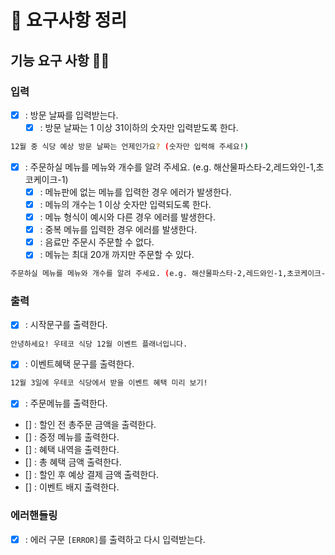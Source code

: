 # 📘 요구사항 정리

## 기능 요구 사항 🐱‍🐉

### 입력 
- [x] : 방문 날짜를 입력받는다.
  - [x] : 방문 날짜는 1 이상 31이하의 숫자만 입력받도록 한다.
``` bash
12월 중 식당 예상 방문 날짜는 언제인가요? (숫자만 입력해 주세요!)
```
- [x] : 주문하실 메뉴를 메뉴와 개수를 알려 주세요. (e.g. 해산물파스타-2,레드와인-1,초코케이크-1)
  - [x] : 메뉴판에 없는 메뉴를 입력한 경우 에러가 발생한다.
  - [x] : 메뉴의 개수는 1 이상 숫자만 입력되도록 한다. 
  - [x] : 메뉴 형식이 예시와 다른 경우 에러를 발생한다.
  - [x] : 중복 메뉴를 입력한 경우 에러를 발생한다.
  - [x] : 음료만 주문시 주문할 수 없다.
  - [x] : 메뉴는 최대 20개 까지만 주문할 수 있다.

``` bash
주문하실 메뉴를 메뉴와 개수를 알려 주세요. (e.g. 해산물파스타-2,레드와인-1,초코케이크-1)
```

### 출력
- [x] : 시작문구를 출력한다.
``` bash
안녕하세요! 우테코 식당 12월 이벤트 플래너입니다.
```

- [x] : 이벤트혜택 문구를 출력한다.
``` bash
12월 3일에 우테코 식당에서 받을 이벤트 혜택 미리 보기!
```

- [x] : 주문메뉴를 출력한다.
- [] : 할인 전 총주문 금액을 출력한다.
- [] : 증정 메뉴를 출력한다.
- [] : 혜택 내역을 출력한다.
- [] : 총 혜택 금액 출력한다.
- [] : 할인 후 예상 결제 금액 출력한다.
- [] : 이벤트 배지 출력한다.

### 에러핸들링
- [x] : 에러 구문 `[ERROR]`를 출력하고 다시 입력받는다.
